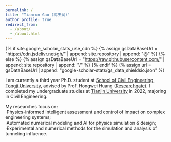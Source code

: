 ```yaml
---
permalink: /
title: "Tianrun Gao (高天润)"
author_profile: true
redirect_from: 
  - /about/
  - /about.html
---
```


{% if site.google_scholar_stats_use_cdn %}
{% assign gsDataBaseUrl = "https://cdn.jsdelivr.net/gh/" | append: site.repository | append: "@" %}
{% else %}
{% assign gsDataBaseUrl = "https://raw.githubusercontent.com/" | append: site.repository | append: "/" %}
{% endif %}
{% assign url = gsDataBaseUrl | append: "google-scholar-stats/gs_data_shieldsio.json" %}

<span class='anchor' id='about-me'></span>

I am currently a third year Ph.D. student at [School of Civil Engineering, Tongji University](https://civileng.tongji.edu.cn/main.htm), advised by Prof. Hongwei Huang ([Researchgate](https://www.researchgate.net/profile/H-Huang-4)). I completed my undergraduate studies at [Tianjin University](https://www.tju.edu.cn/index.htm) in 2022, majoring in Civil Engineering. 

My researches focus on:                                                                                                                              
·Physics-informed intelligent assessment and control of impact on complex engineering systems;                       
·Automated numerical modeling and AI for physics simulation & design;                       
·Experimental and numerical methods for the simulation and analysis of tunneling influence.                       


